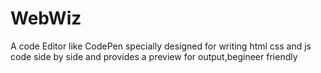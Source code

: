 # WebWiz
A code Editor like CodePen specially designed for writing html css and js code side by side and provides a preview for output,begineer friendly
